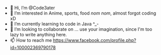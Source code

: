 - 👋 Hi, I’m @Code3ater
- 👀 I’m interested in Anime, sports, food *nom nom*, almost forgot coding xD
- 🌱 I’m currently learning to code in Java ^_-
- 💞️ I’m looking to collaborate on ... use your imagination, since I'm too lazy to write anything here.
- 📫 How to reach me https://www.facebook.com/profile.php?id=100002369790178

<!---
Code3ater/Code3ater is a ✨ special ✨ repository because its `README.md` (this file) appears on your GitHub profile.
You can click the Preview link to take a look at your changes.
--->
